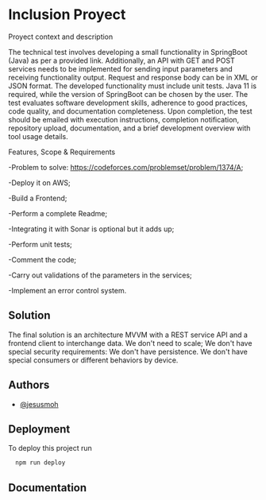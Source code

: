 
# Inclusion Proyect

Proyect context and description

The technical test involves developing a small functionality in SpringBoot (Java) as per a provided link. Additionally, an API with GET and POST services needs to be implemented for sending input parameters and receiving functionality output. Request and response body can be in XML or JSON format. The developed functionality must include unit tests. Java 11 is required, while the version of SpringBoot can be chosen by the user. The test evaluates software development skills, adherence to good practices, code quality, and documentation completeness. Upon completion, the test should be emailed with execution instructions, completion notification, repository upload, documentation, and a brief development overview with tool usage details.

Features, Scope & Requirements

   -Problem to solve: https://codeforces.com/problemset/problem/1374/A;
  
   -Deploy it on AWS;
  
   -Build a Frontend;
  
   -Perform a complete Readme;
  
   -Integrating it with Sonar is optional but it adds up;
  
   -Perform unit tests;
  
   -Comment the code;
  
   -Carry out validations of the parameters in the services;
  
   -Implement an error control system.

## Solution

The final solution is an architecture MVVM with a REST service API and a frontend client to interchange data. 
We don't need to scale;
We don't have special security requirements:
We don't have persistence. 
We don't have special consumers or different behaviors by device.
  
## Authors

- [@jesusmoh](https://www.github.com/jesusmoh)


## Deployment

To deploy this project run

```bash
  npm run deploy
```


## Documentation



